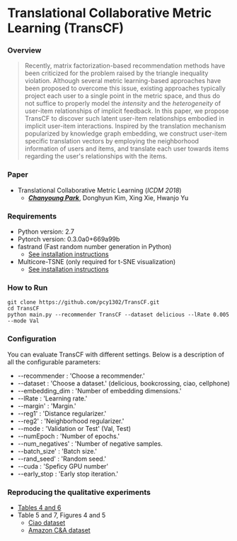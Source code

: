 # Translational Collaborative Metric Learning (TransCF)

### Overview
> Recently, matrix factorization-based recommendation methods have been criticized for the problem raised by the triangle inequality violation. Although several metric learning-based approaches have been proposed to overcome this issue, existing approaches typically project each user to a single point in the metric space, and thus do not suffice to properly model the *intensity* and the *heterogeneity* of user-item relationships of implicit feedback. In this paper, we propose TransCF to discover such latent user-item relationships embodied in implicit user-item interactions. Inspired by the translation mechanism popularized by knowledge graph embedding, we construct user-item specific translation vectors by employing the neighborhood information of users and items, and translate each user towards items regarding the user's relationships with the items.

### Paper
- Translational Collaborative Metric Learning (*ICDM 2018*)
  - [_**Chanyoung Park**_](http://di.postech.ac.kr/~pcy1302), Donghyun Kim, Xing Xie, Hwanjo Yu

### Requirements

- Python version: 2.7
- Pytorch version: 0.3.0a0+669a99b
- fastrand (Fast random number generation in Python)
  - [See installation instructions](https://github.com/pcy1302/fastrand)
- Multicore-TSNE (only required for t-SNE visualization)
  - [See installation instructions](https://github.com/pcy1302/Multicore-TSNE)
  

### How to Run

```
git clone https://github.com/pcy1302/TransCF.git
cd TransCF
python main.py --recommender TransCF --dataset delicious --lRate 0.005 --mode Val
```

### Configuration
You can evaluate TransCF with different settings. Below is a description of all the configurable parameters:

- --recommender : 'Choose a recommender.'
- --dataset : 'Choose a dataset.' (delicious, bookcrossing, ciao, cellphone)
- --embedding_dim : 'Number of embedding dimensions.'
- --lRate :  'Learning rate.'
- --margin' : 'Margin.'
- --reg1' : 'Distance regularizer.'
- --reg2' : 'Neighborhood regularizer.'
- --mode : 'Validation or Test'	(Val, Test)
- --numEpoch : 'Number of epochs.'
- --num_negatives' : 'Number of negative samples.
- --batch_size' : 'Batch size.'
- --rand_seed' : 'Random seed.'
- --cuda : 'Speficy GPU number'
- --early_stop : 'Early stop iteration.'


### Reproducing the qualitative experiments 
- [Tables 4 and 6](https://github.com/pcy1302/TransCF/blob/master/Qualitative_Intensity_Table_4_6.ipynb) 
- Table 5 and 7, Figures 4 and 5
  - [Ciao dataset](https://github.com/pcy1302/TransCF/blob/master/Qualitative_Ciao.ipynb) 
  - [Amazon C&A dataset](https://github.com/pcy1302/TransCF/blob/master/Qualitative_Amazon.ipynb)

